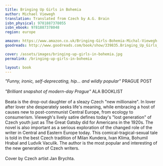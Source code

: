 ```yaml
---
title: Bringing Up Girls in Bohemia
author: Michael Viewegh
translation: Translated from Czech by A.G. Brain
isbn_physical: 9781887378055
isbn_ebook: 9781887378048
region: europe

amazon: https://www.amazon.co.uk/Bringing-Girls-Bohemia-Michal-Viewegh-ebook/dp/B072DVYT8F/ref=sr_1_1_twi_kin_2/259-6110468-5627203?ie=UTF8&qid=1504362996&sr=8-1&keywords=bringing+up+girls+in+bohemia=
goodreads: http://www.goodreads.com/book/show/339835.Bringing_Up_Girls_in_Bohemia

cover: /assets/images/bringing-up-girls-in-bohemia.jpg
permalink: /bringing-up-girls-in-bohemia

layout: book
---
```


*"Funny, ironic, self-deprecating, hip… and wildly popular"* PRAGUE POST
<br><br>
*"Brilliant snapshot of modern-day Prague"* ALA BOOKLIST
<br><br>
Beata is the drop-out daughter of a sleazy Czech "new millionaire". In lover after lover she desperately seeks life's meaning, while embracing a host of causes new to post-communist Central Europe, from ecology to consumerism. Viewegh's lively satire defines today's "lost generation" of Czech youth just as The Great Gatsby did for Americans in the 1920s. The novel is also important as a serious exploration of the changed role of the writer in Central and Eastern Europe today. This comical-tragical-sexual tale is told in the best Czech tradition of Milan Kundera, Ivan Klíma, Bohumil Hrabal and Ludvík Vaculík. The author is the most popular and interesting of the new generation of Czech writers.
<br><br>
Cover by Czech artist Jan Brychta.